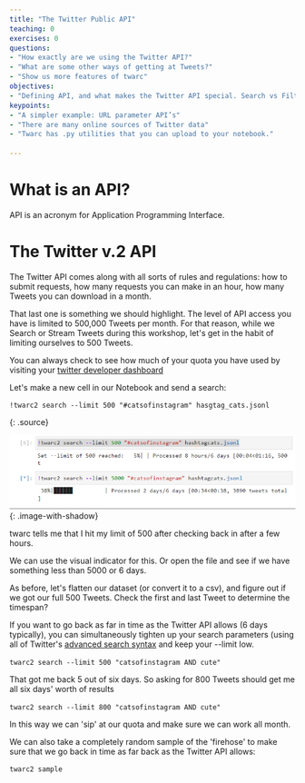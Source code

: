 ```yaml
---
title: "The Twitter Public API"
teaching: 0
exercises: 0
questions:
- "How exactly are we using the Twitter API?"
- "What are some other ways of getting at Tweets?"
- "Show us more features of twarc"
objectives:
- "Defining API, and what makes the Twitter API special. Search vs Filter"
keypoints:
- "A simpler example: URL parameter API’s"
- "There are many online sources of Twitter data"
- "Twarc has .py utilities that you can upload to your notebook."

---
```


# What is an API?

API is an acronym for Application Programming Interface.


# The Twitter v.2 API

The Twitter API comes along with all sorts of rules and regulations: how to submit requests,
how many requests you can make in an hour, how many Tweets you can download in a month.

That last one is something we should highlight. The level of API access you have is limited
to 500,000 Tweets per month. For that reason, while we Search or Stream Tweets during this
workshop, let's get in the habit of limiting ourselves to 500 Tweets.

You can always check to see how much of your quota you have used by visiting your [twitter developer dashboard](https://developer.twitter.com/en/portal/dashboard)

Let's make a new cell in our Notebook and send a search:
~~~
!twarc2 search --limit 500 "#catsofinstagram" hasgtag_cats.jsonl
~~~
{: .source}

![image "the output from two twarc searches"](../fig/cats.png){: .image-with-shadow}

twarc tells me that I hit my limit of 500 after checking back in after a few hours.

We can use the visual indicator for this. Or open the file and see if we have something
less than 5000 or 6 days.

As before, let's flatten our dataset (or convert it to a csv), and figure out if we
got our full 500 Tweets. Check the first and last Tweet to determine the timespan?


If you want to go back as far in time as the Twitter API allows (6 days typically),
you can simultaneously tighten up your search parameters (using all of Twitter's
[advanced search syntax]() and keep your --limit low.

`twarc2 search --limit 500 "catsofinstagram AND cute"`

That got me back 5 out of six days. So asking for 800 Tweets should get me all six days' worth
of results

`twarc2 search --limit 800 "catsofinstagram AND cute"`

In this way we can 'sip' at our quota and make sure we can work all month.

We can also take a completely random sample of the 'firehose' to make sure that we go
back in time as far back as the Twitter API allows:

~~~
twarc2 sample
